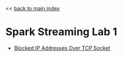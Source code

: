 << [back to main index](../README.md)

Spark Streaming Lab 1
======

* [Blocked IP Addresses Over TCP Socket](lab1.md)

